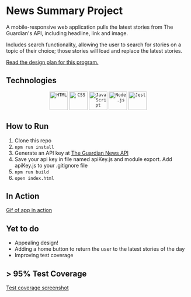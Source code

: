# News Summary Project

A mobile-responsive web application pulls the latest stories from The Guardian's API, including headline, link and image. <br>

Includes search functionality, allowing the user to search for stories on a topic of their choice; those stories will load and replace the latest stories. 

[Read the design plan for this program.](./docs/design-recipe.md)

## Technologies
<div align="center">
	<code><img height="50" src="https://user-images.githubusercontent.com/25181517/192158954-f88b5814-d510-4564-b285-dff7d6400dad.png" alt="HTML" title="HTML" /></code>
	<code><img height="50" src="https://user-images.githubusercontent.com/25181517/183898674-75a4a1b1-f960-4ea9-abcb-637170a00a75.png" alt="CSS" title="CSS" /></code>
	<code><img height="50" src="https://user-images.githubusercontent.com/25181517/117447155-6a868a00-af3d-11eb-9cfe-245df15c9f3f.png" alt="JavaScript" title="JavaScript" /></code>
	<code><img height="50" src="https://user-images.githubusercontent.com/25181517/183568594-85e280a7-0d7e-4d1a-9028-c8c2209e073c.png" alt="Node.js" title="Node.js" /></code>
	<code><img height="50" src="https://user-images.githubusercontent.com/25181517/187955005-f4ca6f1a-e727-497b-b81b-93fb9726268e.png" alt="Jest" title="Jest" /></code>
</div>

## How to Run
1. Clone this repo
2. ```npm run install```
3. Generate an API key at [The Guardian News API](https://open-platform.theguardian.com/)
4. Save your api key in file named apiKey.js and module export. Add apiKey.js to your .gitignore file
5. ```npm run build```
6. ```open index.html```

## In Action
[Gif of app in action](./docs/News%20Summary%20Challenge.gif)

## Yet to do
* Appealing design!
* Adding a home button to return the user to the latest stories of the day
* Improving test coverage

## > 95% Test Coverage
[Test coverage screenshot](./docs/Screenshot%202023-02-26%20at%2013.09.10.png)